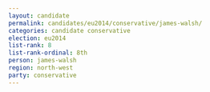 ```yaml
---
layout: candidate
permalink: candidates/eu2014/conservative/james-walsh/
categories: candidate conservative
election: eu2014
list-rank: 8
list-rank-ordinal: 8th
person: james-walsh
region: north-west
party: conservative
---
```

